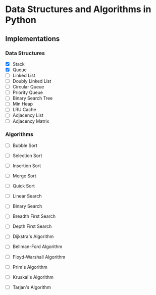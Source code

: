 # Data Structures and Algorithms in Python
## Implementations
### Data Structures
- [x] Stack
- [x] Queue
- [ ] Linked List
- [ ] Doubly Linked List
- [ ] Circular Queue
- [ ] Priority Queue
- [ ] Binary Search Tree
- [ ] Min Heap
- [ ] LRU Cache
- [ ] Adjacency List
- [ ] Adjacency Matrix

### Algorithms
- [ ] Bubble Sort
- [ ] Selection Sort
- [ ] Insertion Sort
- [ ] Merge Sort
- [ ] Quick Sort

- [ ] Linear Search
- [ ] Binary Search

- [ ] Breadth First Search
- [ ] Depth First Search
- [ ] Dijkstra's Algorithm
- [ ] Bellman-Ford Algorithm
- [ ] Floyd-Warshall Algorithm
- [ ] Prim's Algorithm
- [ ] Kruskal's Algorithm
- [ ] Tarjan's Algorithm
